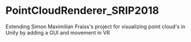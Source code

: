 # PointCloudRenderer_SRIP2018
Extending Simon Maximilian Fraiss's project for visualizing point cloud's in Unity by adding a GUI and movement in VR
